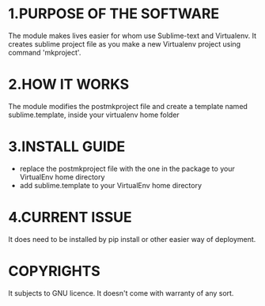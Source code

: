 


1.PURPOSE OF THE SOFTWARE
=========================
The module makes lives easier for whom use Sublime-text and Virtualenv. It creates sublime project file as you make a new Virtualenv project using command 'mkproject'. 

2.HOW IT WORKS
==============
The module modifies the postmkproject file and create a template named sublime.template, inside your virtualenv home folder

3.INSTALL GUIDE
===============
* replace the postmkproject file with the one in the package to your VirtualEnv home directory
* add sublime.template to your VirtualEnv home directory

4.CURRENT ISSUE
===============
It does need to be installed by pip install or other easier way of deployment.

COPYRIGHTS
==========
It subjects to GNU licence.
It doesn't come with warranty of any sort.


